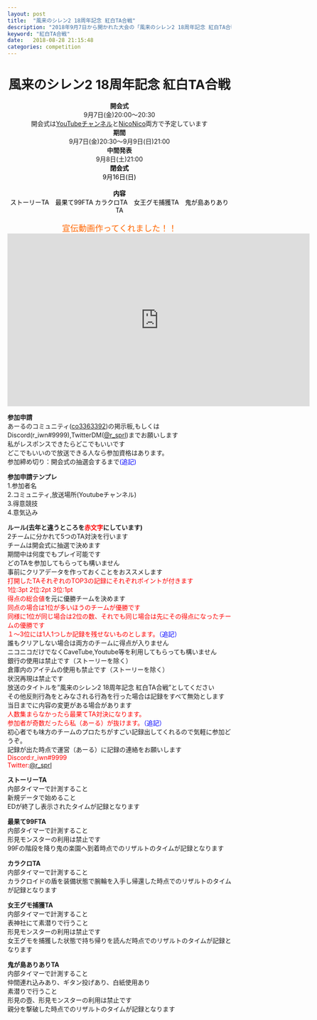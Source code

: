 ```yaml
---
layout: post
title:  "風来のシレン2 18周年記念 紅白TA合戦"
description: "2018年9月7日から開かれた大会の「風来のシレン2 18周年記念 紅白TA合戦」の概要です"
keyword: "紅白TA合戦"
date:   2018-08-28 21:15:48
categories: competition
---
```


<h1 style="text-align:center;"><strong><span style="font-size:120%;"><span style="font-size:120%;"><span style="font-size:80%;"><span style="font-size:120%;"><span style="font-size:120%;"><span style="font-size:120%;"><span style="font-size:80%;"><span style="font-size:80%;"><span style="font-size:80%;">風来のシレン2 18周年記念 紅白TA合戦</span></span></span></span></span></span></span></span></span></strong></h1><div style="text-align:center;"><strong>開会式</strong><br /> 9月7日(金)20:00～20:30<br />開会式は<a href="https://www.youtube.com/channel/UCaf0gShSdR6PeVqibl5TNJg">YouTubeチャンネル</a>と<a href="http://com.nicovideo.jp/community/co3363392">NicoNico</a>両方で予定しています<br /><strong>期間</strong><br />9月7日(金)20:30～9月9日(日)21:00<br /><strong>中間発表</strong> <br />9月8日(土)21:00<br /><span style="color:rgb(0,0,0);"><strong>閉会式</strong> <br />9月16日(日)<br /><br /><strong>内容</strong><br /> ストーリーTA　最果て99FTA カラクロTA　女王グモ捕獲TA　鬼が島ありありTA<br /></span><br /><span style="font-size:120%;color:rgb(255,102,0);"><span style="font-size:80%;"><span style="font-size:80%;"><span style="font-size:120%;"><span style="font-size:120%;"><span style="font-size:120%;">宣伝動画作ってくれました！！<iframe src="http://ext.nicovideo.jp/thumb_watch/sm33784574?thumb_mode=html" style="border:none;width:680px;height:389px;" scrolling="no" frameborder="0"></iframe></span></span></span></span></span></span></div><p><strong>参加申請</strong>　<br />あーるのコミュニティ(<a href="http://com.nicovideo.jp/community/co3363392"></a><a href="">co3363392</a>)の掲示板,もしくはDiscord(r_iwn#9999),TwitterDM(<a href="https://twitter.com/r_sprl">@r_sprl</a>)までお願いします<br />私がレスポンスできたらどこでもいいです<br />どこでもいいので放送できる人なら参加資格はあります。<br />参加締め切り：開会式の抽選会するまで<span style="color:rgb(0,0,255);">(追記)</span></p><p><strong>参加申請テンプレ</strong><br />1.参加者名<br />2.コミュニティ,放送場所(Youtubeチャンネル)<br />3.得意競技<br />4.意気込み</p><p><strong>ルール(去年と違うところを<span style="color:rgb(255,0,0);">赤文字</span>にしています)</strong><br />2チームに分かれて5つのTA対決を行います<br />チームは開会式に抽選で決めます<br />期間中は何度でもプレイ可能です<br />どのTAを参加してもらっても構いません<br />事前にクリアデータを作っておくことをおススメします<br /><span style="color:rgb(255,0,0);">打開したTAそれぞれのTOP3の記録にそれぞれポイントが付きます</span><br /><span style="color:rgb(255,0,0);">1位:3pt 2位:2pt 3位:1pt</span><br /><span style="color:rgb(255,0,0);">得点の総合値</span>を元に優勝チームを決めます<br /><span style="color:rgb(255,0,0);">同点の場合は1位が多いほうのチームが優勝です<br />同様に1位が同じ場合は2位の数、それでも同じ場合は先にその得点になったチームの優勝です<br /></span><span style="color:rgb(255,0,0);">１～3位には1人1つしか記録を残せないものとします。<span style="color:rgb(0,0,255);">（追記）</span></span><br />誰もクリアしない場合は両方のチームに得点が入りません<br />ニコニコだけでなくCaveTube,Youtube等を利用してもらっても構いません<br />銀行の使用は禁止です（ストーリーを除く）<br />倉庫内のアイテムの使用も禁止です（ストーリーを除く）<br />状況再現は禁止です<br />放送のタイトルを”風来のシレン2 18周年記念 紅白TA合戦”としてください<br />その他反則行為をとみなされる行為を行った場合は記録をすべて無効とします<br />当日までに内容の変更がある場合があります<br /><span style="color:rgb(255,0,0);">人数集まらなかったら最果てTA対決になります。<br />参加者が奇数だったら私（あーる）が抜けます。<span style="color:rgb(0,0,255);">（追記）</span><br /></span>初心者でも味方のチームのプロたちがすごい記録出してくれるので気軽に参加どうぞ。<br />記録が出た時点で運営（あーる）に記録の連絡をお願いします<br /><span style="color:rgb(255,0,0);">Discord:r_iwn#9999</span><br /><span style="color:rgb(255,0,0);">Twitter:<a href="https://twitter.com/r_sprl">@r_sprl</a></span></p><p><strong>ストーリーTA</strong><br />内部タイマーで計測すること<br />新規データで始めること<br />EDが終了し表示されたタイムが記録となります</p><p><strong>最果て99FTA</strong><br />内部タイマーで計測すること<br />形見モンスターの利用は禁止です<br />99Fの階段を降り鬼の楽園へ到着時点でのリザルトのタイムが記録となります</p><p><strong>カラクロTA</strong><br />内部タイマーで計測すること<br />カラクロイドの盾を装備状態で腕輪を入手し帰還した時点でのリザルトのタイムが記録となります</p><p><strong>女王グモ捕獲TA</strong><br />内部タイマーで計測すること<br />表神社にて素潜りで行うこと<br />形見モンスターの利用は禁止です<br />女王グモを捕獲した状態で持ち帰りを読んだ時点でのリザルトのタイムが記録となります</p><p><strong>鬼が島ありありTA</strong><br />内部タイマーで計測すること<br />仲間連れ込みあり、ギタン投げあり、白紙使用あり<br />素潜りで行うこと<br />形見の壺、形見モンスターの利用は禁止です<br />親分を撃破した時点でのリザルトのタイムが記録となります</p><br />

